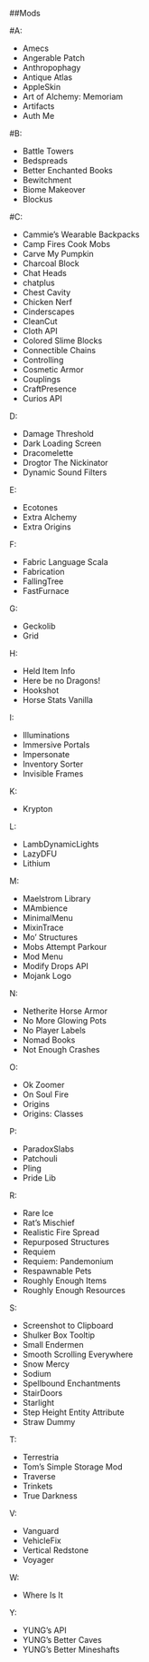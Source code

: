 ##Mods

#A:
- Amecs
- Angerable Patch
- Anthropophagy
- Antique Atlas
- AppleSkin
- Art of Alchemy: Memoriam
- Artifacts
- Auth Me

#B:
- Battle Towers
- Bedspreads
- Better Enchanted Books
- Bewitchment
- Biome Makeover
- Blockus

#C:
- Cammie’s Wearable Backpacks
- Camp Fires Cook Mobs
- Carve My Pumpkin
- Charcoal Block
- Chat Heads
- chatplus
- Chest Cavity
- Chicken Nerf
- Cinderscapes
- CleanCut
- Cloth API
- Colored Slime Blocks
- Connectible Chains
- Controlling
- Cosmetic Armor
- Couplings
- CraftPresence
- Curios API

D:
- Damage Threshold
- Dark Loading Screen
- Dracomelette
- Drogtor The Nickinator
- Dynamic Sound Filters

E:
- Ecotones
- Extra Alchemy
- Extra Origins

F:
- Fabric Language Scala
- Fabrication
- FallingTree
- FastFurnace

G:
- Geckolib
- Grid

H:
- Held Item Info
- Here be no Dragons!
- Hookshot
- Horse Stats Vanilla

I:
- Illuminations
- Immersive Portals
- Impersonate
- Inventory Sorter
- Invisible Frames

K:
- Krypton

L:
- LambDynamicLights
- LazyDFU
- Lithium

M:
- Maelstrom Library
- MAmbience
- MinimalMenu
- MixinTrace
- Mo’ Structures
- Mobs Attempt Parkour
- Mod Menu
- Modify Drops API
- Mojank Logo

N:
- Netherite Horse Armor
- No More Glowing Pots
- No Player Labels
- Nomad Books
- Not Enough Crashes

O:
- Ok Zoomer
- On Soul Fire
- Origins
- Origins: Classes

P:
- ParadoxSlabs
- Patchouli
- Pling
- Pride Lib

R:
- Rare Ice
- Rat’s Mischief
- Realistic Fire Spread
- Repurposed Structures
- Requiem
- Requiem: Pandemonium
- Respawnable Pets
- Roughly Enough Items
- Roughly Enough Resources

S:
- Screenshot to Clipboard
- Shulker Box Tooltip
- Small Endermen
- Smooth Scrolling Everywhere
- Snow Mercy
- Sodium
- Spellbound Enchantments
- StairDoors
- Starlight
- Step Height Entity Attribute
- Straw Dummy

T:
- Terrestria
- Tom’s Simple Storage Mod
- Traverse
- Trinkets
- True Darkness

V:
- Vanguard
- VehicleFix
- Vertical Redstone
- Voyager

W:
- Where Is It

Y:
- YUNG’s API
- YUNG’s Better Caves
- YUNG’s Better Mineshafts